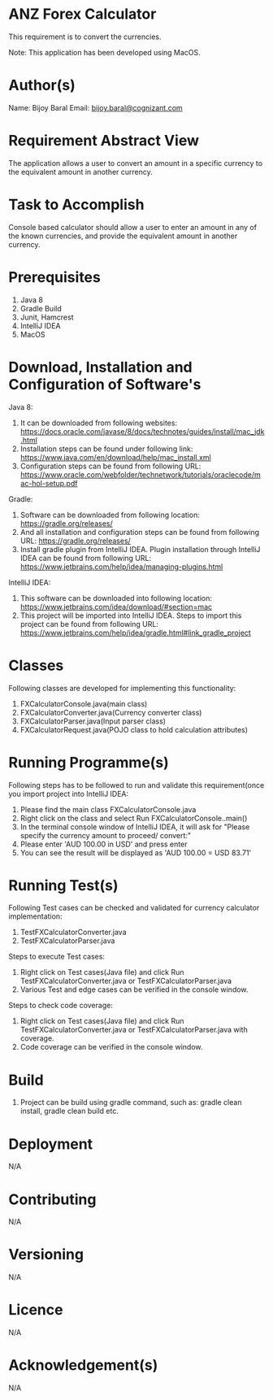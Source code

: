 # ANZ Forex Calculator
This requirement is to convert the currencies.

Note: This application has been developed using MacOS.

# Author(s)
Name: Bijoy Baral
Email: bijoy.baral@cognizant.com

# Requirement Abstract View
The application allows a user to convert an amount in a specific currency to the equivalent amount in another currency.

# Task to Accomplish
Console based calculator should allow a user to enter an amount in any of the known currencies, and provide the equivalent amount in another currency.

# Prerequisites
1. Java 8
2. Gradle Build
3. Junit, Hamcrest
5. IntelliJ IDEA
6. MacOS

# Download, Installation and Configuration of Software's
Java 8:
1. It can be downloaded from following websites:
   https://docs.oracle.com/javase/8/docs/technotes/guides/install/mac_jdk.html
2. Installation steps can be found under following link:
   https://www.java.com/en/download/help/mac_install.xml
3. Configuration steps can be found from following URL:
   https://www.oracle.com/webfolder/technetwork/tutorials/oraclecode/mac-hol-setup.pdf

Gradle:
1. Software can be downloaded from following location:
   https://gradle.org/releases/
2. And all installation and configuration steps can be found from following URL:
   https://gradle.org/releases/
3. Install gradle plugin from IntelliJ IDEA. Plugin installation through IntelliJ IDEA can be found from following URL:
   https://www.jetbrains.com/help/idea/managing-plugins.html

IntelliJ IDEA:
1. This software can be downloaded into following location:
   https://www.jetbrains.com/idea/download/#section=mac
2. This project will be imported into IntelliJ IDEA. Steps to import this project can be found from following URL:
   https://www.jetbrains.com/help/idea/gradle.html#link_gradle_project
   
# Classes
Following classes are developed for implementing this functionality:
1. FXCalculatorConsole.java(main class)
2. FXCalculatorConverter.java(Currency converter class)
3. FXCalculatorParser.java(Input parser class)
4. FXCalculatorRequest.java(POJO class to hold calculation attributes)

# Running Programme(s)
Following steps has to be followed to run and validate this requirement(once you import project into IntelliJ IDEA:
1. Please find the main class FXCalculatorConsole.java
2. Right click on the class and select Run FXCalculatorConsole..main()
3. In the terminal console window of IntelliJ IDEA, it will ask for "Please specify the currency amount to proceed/ convert:"
4. Please enter 'AUD 100.00 in USD' and press enter
5. You can see the result will be displayed as 'AUD 100.00 = USD 83.71'

# Running Test(s)
Following Test cases can be checked and validated for currency calculator implementation:
1. TestFXCalculatorConverter.java
2. TestFXCalculatorParser.java

Steps to execute Test cases:
1. Right click on Test cases(Java file) and click Run TestFXCalculatorConverter.java or TestFXCalculatorParser.java
2. Various Test and edge cases can be verified in the console window.

Steps to check code coverage:
1. Right click on Test cases(Java file) and click Run TestFXCalculatorConverter.java or TestFXCalculatorParser.java with coverage.
2. Code coverage can be verified in the console window.

# Build
1. Project can be build using gradle command, such as: gradle clean install, gradle clean build etc.

# Deployment
N/A

# Contributing

N/A

# Versioning

N/A

# Licence

N/A

# Acknowledgement(s)
N/A